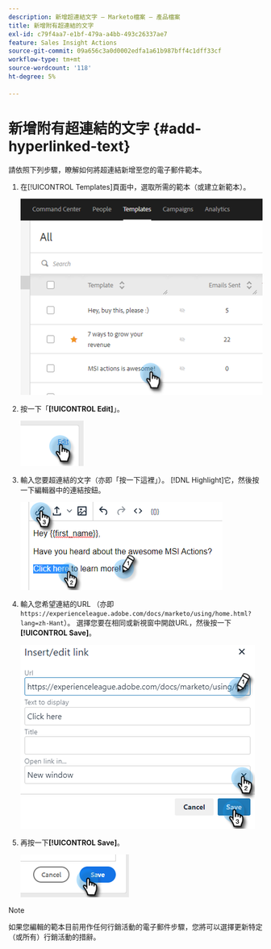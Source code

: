 ```yaml
---
description: 新增超連結文字 — Marketo檔案 — 產品檔案
title: 新增附有超連結的文字
exl-id: c79f4aa7-e1bf-479a-a4bb-493c26337ae7
feature: Sales Insight Actions
source-git-commit: 09a656c3a0d0002edfa1a61b987bff4c1dff33cf
workflow-type: tm+mt
source-wordcount: '118'
ht-degree: 5%

---
```


# 新增附有超連結的文字 {#add-hyperlinked-text}

請依照下列步驟，瞭解如何將超連結新增至您的電子郵件範本。

1. 在[!UICONTROL Templates]頁面中，選取所需的範本（或建立新範本）。

   ![](assets/add-hyperlinked-text-1.png)

1. 按一下「**[!UICONTROL Edit]**」。

   ![](assets/add-hyperlinked-text-2.png)

1. 輸入您要超連結的文字（亦即「按一下這裡」）。 [!DNL Highlight]它，然後按一下編輯器中的連結按鈕。

   ![](assets/add-hyperlinked-text-3.png)

1. 輸入您希望連結的URL （亦即`https://experienceleague.adobe.com/docs/marketo/using/home.html?lang=zh-Hant`）。 選擇您要在相同或新視窗中開啟URL，然後按一下&#x200B;**[!UICONTROL Save]**。

   ![](assets/add-hyperlinked-text-4.png)

1. 再按一下&#x200B;**[!UICONTROL Save]**。

   ![](assets/add-hyperlinked-text-5.png)

>[!NOTE]
>
>如果您編輯的範本目前用作任何行銷活動的電子郵件步驟，您將可以選擇更新特定（或所有）行銷活動的措辭。
